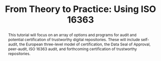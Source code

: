 ---
abstract: This tutorial will focus on an array of options and programs for audit and
  potential certification of trustworthy digital repositories. These will include
  self-audit, the European three-level model of certification, the Data Seal of Approval,
  peer-audit, ISO 16363 audit, and forthcoming certification of trustworthy repositories.
creators:
- Tibbo, Helen
- McGovern, Nancy
- Sierman, Barbara
- Mumma, Courtney
- Dillo, Ingrid
date: null
document_url: https://services.phaidra.univie.ac.at/api/object/o:429625/download
grand_parent: iPRES
institutions: []
keywords:
- audit
- management; certification
- testing
- and licensing [the computing profession]
landing_page_url: https://phaidra.univie.ac.at/o:429625
language: eng
layout: publication
license: CC BY 4.0 International
notes_url: null
parent: iPRES 2015
publication_type: paper
size: 393047
slides_url: null
source_name: iPRES
stream_url: null
title: 'From Theory to Practice: Using ISO 16363'
year: 2015
---